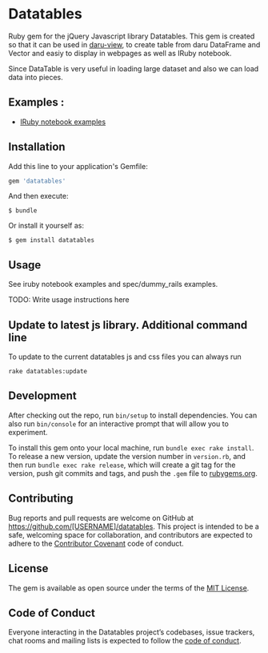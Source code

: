 # Datatables

Ruby gem for the jQuery Javascript library Datatables. This gem is created so that it can be used in [daru-view](https://guthub.com/shekharrajak/daru-view), to create table from daru DataFrame and Vector and easiy to display in webpages as well as IRuby notebook.

Since DataTable is very useful in loading large dataset and also we can load data into pieces.

## Examples :

- [IRuby notebook examples](http://nbviewer.jupyter.org/github/Shekharrajak/datatables.rb/tree/master/spec/dummy_iruby/)

## Installation

Add this line to your application's Gemfile:

```ruby
gem 'datatables'
```

And then execute:

    $ bundle

Or install it yourself as:

    $ gem install datatables

## Usage

See iruby notebook examples and spec/dummy_rails examples.

TODO: Write usage instructions here


## Update to latest js library. Additional command line

  To update to the current datatables js and css files you can always run

    rake datatables:update


## Development

After checking out the repo, run `bin/setup` to install dependencies. You can also run `bin/console` for an interactive prompt that will allow you to experiment.

To install this gem onto your local machine, run `bundle exec rake install`. To release a new version, update the version number in `version.rb`, and then run `bundle exec rake release`, which will create a git tag for the version, push git commits and tags, and push the `.gem` file to [rubygems.org](https://rubygems.org).

## Contributing

Bug reports and pull requests are welcome on GitHub at https://github.com/[USERNAME]/datatables. This project is intended to be a safe, welcoming space for collaboration, and contributors are expected to adhere to the [Contributor Covenant](http://contributor-covenant.org) code of conduct.

## License

The gem is available as open source under the terms of the [MIT License](http://opensource.org/licenses/MIT).

## Code of Conduct

Everyone interacting in the Datatables project’s codebases, issue trackers, chat rooms and mailing lists is expected to follow the [code of conduct](https://github.com/[USERNAME]/datatables/blob/master/CODE_OF_CONDUCT.md).
